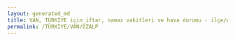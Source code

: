 ```yaml
---
layout: generated_md
title: VAN, TÜRKİYE için iftar, namaz vakitleri ve hava durumu - ilçe/eyalet seç
permalink: /TÜRKİYE/VAN/ÖZALP
---
```


<script type="text/javascript">
  var country = TÜRKİYE;
  var city = VAN;
  var state = ÖZALP;
  var lat = 72;
  var lon = 21;
</script>
